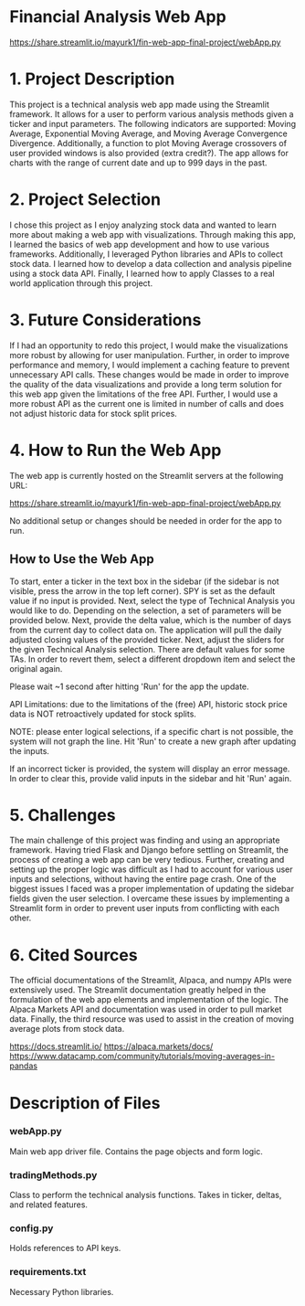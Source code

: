 # Financial Analysis Web App
https://share.streamlit.io/mayurk1/fin-web-app-final-project/webApp.py 

# 1. Project Description
This project is a technical analysis web app made using the Streamlit framework. It allows for a user to perform various analysis methods given a ticker and input parameters. The following indicators are supported: Moving Average, Exponential Moving Average, and Moving Average Convergence Divergence. Additionally, a function to plot Moving Average crossovers of user provided windows is also provided (extra credit?). The app allows for charts with the range of current date and up to 999 days in the past.

# 2. Project Selection
I chose this project as I enjoy analyzing stock data and wanted to learn more about making a web app with visualizations. Through making this app, I learned the basics of web app development and how to use various frameworks. Additionally, I leveraged Python libraries and APIs to collect stock data. I learned how to develop a data collection and analysis pipeline using a stock data API. Finally, I learned how to apply Classes to a real world application through this project.

# 3. Future Considerations
If I had an opportunity to redo this project, I would make the visualizations more robust by allowing for user manipulation. Further, in order to improve performance and memory, I would implement a caching feature to prevent unnecessary API calls. These changes would be made in order to improve the quality of the data visualizations and provide a long term solution for this web app given the limitations of the free API. Further, I would use a more robust API as the current one is limited in number of calls and does not adjust historic data for stock split prices.

# 4. How to Run the Web App
The web app is currently hosted on the Streamlit servers at the following URL:

https://share.streamlit.io/mayurk1/fin-web-app-final-project/webApp.py

No additional setup or changes should be needed in order for the app to run.
## How to Use the Web App
To start, enter a ticker in the text box in the sidebar (if the sidebar is not visible, press the arrow in the top left corner). SPY is set as the default value if no input is provided. Next, select the type of Technical Analysis you would like to do. Depending on the selection, a set of parameters will be provided below. Next, provide the delta value, which is the number of days from the current day to collect data on. The application will pull the daily adjusted closing values of the provided ticker. Next, adjust the sliders for the given Technical Analysis selection. There are default values for some TAs. In order to revert them, select a different dropdown item and select the original again.

Please wait ~1 second after hitting 'Run' for the app the update.

API Limitations: due to the limitations of the (free) API, historic stock price data is NOT retroactively updated for stock splits.

NOTE: please enter logical selections, if a specific chart is not possible, the system will not graph the line. Hit 'Run' to create a new graph after updating the inputs. 

If an incorrect ticker is provided, the system will display an error message. In order to clear this, provide valid inputs in the sidebar and hit 'Run' again.

# 5. Challenges 
The main challenge of this project was finding and using an appropriate framework. Having tried Flask and Django before settling on Streamlit, the process of creating a web app can be very tedious. Further, creating and setting up the proper logic was difficult as I had to account for various user inputs and selections, without having the entire page crash. One of the biggest issues I faced was a proper implementation of updating the sidebar fields given the user selection. I overcame these issues by implementing a Streamlit form in order to prevent user inputs from conflicting with each other.

# 6. Cited Sources
The official documentations of the Streamlit, Alpaca, and numpy APIs were extensively used. The Streamlit documentation greatly helped in the formulation of the web app elements and implementation of the logic. The Alpaca Markets API and documentation was used in order to pull market data. Finally, the third resource was used to assist in the creation of moving average plots from stock data.

https://docs.streamlit.io/ 
https://alpaca.markets/docs/
https://www.datacamp.com/community/tutorials/moving-averages-in-pandas

# Description of Files
### webApp.py
Main web app driver file. Contains the page objects and form logic.

### tradingMethods.py
Class to perform the technical analysis functions. Takes in ticker, deltas, and related features.

### config.py
Holds references to API keys.

### requirements.txt
Necessary Python libraries.